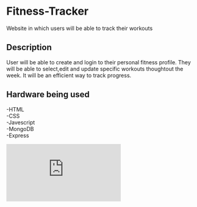 # Fitness-Tracker
Website in which users will be able to track their workouts
## Description
User will be able to create and login to their personal fitness profile. They will be able to select,edit and update specific workouts thoughtout the week. It will be an efficient way to track progress.
## Hardware being used
-HTML <br>
-CSS <br>
-Javescript <br>
-MongoDB <br>
-Express <br>


![Alt text ](https://github.com/mconil/Fitness-Tracker/files/12328195/Blank.board.pdf)


